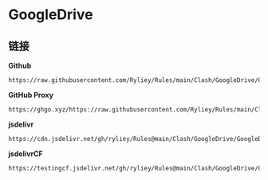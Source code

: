 # GoogleDrive

## 链接

**Github**
```
https://raw.githubusercontent.com/Ryliey/Rules/main/Clash/GoogleDrive/GoogleDrive.yaml
```

**GitHub Proxy**
```
https://ghgo.xyz/https://raw.githubusercontent.com/Ryliey/Rules/main/Clash/GoogleDrive/GoogleDrive.yaml
```

**jsdelivr**
```
https://cdn.jsdelivr.net/gh/ryliey/Rules@main/Clash/GoogleDrive/GoogleDrive.yaml
```

**jsdelivrCF**
```
https://testingcf.jsdelivr.net/gh/ryliey/Rules@main/Clash/GoogleDrive/GoogleDrive.yaml
```
